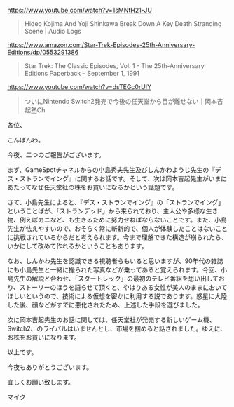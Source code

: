 https://www.youtube.com/watch?v=1sMNtH21-JU

> Hideo Kojima And Yoji Shinkawa Break Down A Key Death Stranding Scene | Audio Logs 

https://www.amazon.com/Star-Trek-Episodes-25th-Anniversary-Editions/dp/0553291386

> Star Trek: The Classic Episodes, Vol. 1 - The 25th-Anniversary Editions Paperback – September 1, 1991

https://www.youtube.com/watch?v=dsTEGc0rUIY

> ついにNintendo Switch2発売で今後の任天堂から目が離せない｜岡本吉起塾Ch

各位、

こんばんわ。

今夜、二つのご報告がございます。

まず、GameSpotチャネルからの小島秀夫先生及びしんかわようじ先生の『デス・ストランでイング』に関するお話です。そして、次は岡本吉起先生がいまにあたってなぜ任天堂社の株をお買いになるかという話題です。

さて、小島先生によると、『デス・ストランでイング』の「ストランでイング」ということばが、「ストランデッド」から来られており、主人公や多様な生き物、例えばカニなど、も生きるために努力せねばならないことです。また、小島先生が怯えやすいので、おそらく常に斬新的で、個人が体験したことはないことに挑戦されているからだと考えられます。今まで理解できた構造が崩られたら、いかにして改めて作れるかということもあります。

なお、しんかわ先生を認識できる視聴者らもいると思いますが、90年代の雑誌にも小島先生と一緒に撮られた写真などが乗ってあると覚えられます。今回、小島先生の解説と合わせ、「スタートレック」の最初のテレビ番組を思い出しており、ストーリーのほうを語らせて頂くと、やはりある女性が美人のままにおいてほしいというので、技術による仮想を密かに利用する説であります。惑星に大陸した後、顔などがすでに悪化されたため、上述した手段を選びました。

次に岡本吉起先生のお話に関しては、任天堂社が発売する新しいゲーム機、Switch2、のライバルはいませんとし、市場を掴めると話されました。ゆえに、お株をお買いになります。

以上です。

今夜もありがとうございます。

宜しくお願い致します。

マイク





